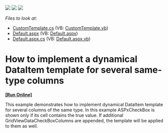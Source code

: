 <!-- default badges list -->
![](https://img.shields.io/endpoint?url=https://codecentral.devexpress.com/api/v1/VersionRange/128540816/13.1.4%2B)
[![](https://img.shields.io/badge/Open_in_DevExpress_Support_Center-FF7200?style=flat-square&logo=DevExpress&logoColor=white)](https://supportcenter.devexpress.com/ticket/details/E4020)
[![](https://img.shields.io/badge/📖_How_to_use_DevExpress_Examples-e9f6fc?style=flat-square)](https://docs.devexpress.com/GeneralInformation/403183)
<!-- default badges end -->
<!-- default file list -->
*Files to look at*:

* [CustomTemplate.cs](./CS/WebSite/App_Code/CustomTemplate.cs) (VB: [CustomTemplate.vb](./VB/WebSite/App_Code/CustomTemplate.vb))
* [Default.aspx](./CS/WebSite/Default.aspx) (VB: [Default.aspx](./VB/WebSite/Default.aspx))
* [Default.aspx.cs](./CS/WebSite/Default.aspx.cs) (VB: [Default.aspx.vb](./VB/WebSite/Default.aspx.vb))
<!-- default file list end -->
# How to implement a dynamical DataItem template for several same-type columns
<!-- run online -->
**[[Run Online]](https://codecentral.devexpress.com/e4020/)**
<!-- run online end -->


<p>This example demonstrates how to implement dynamical DataItem template for several columns of the same type. In this example ASPxCheckBox is shown only if its cell contains the true value. If additional GridViewDataCheckBoxColumns are appended, the template will be applied to them as well.</p>

<br/>


